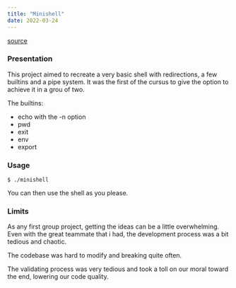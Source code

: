 ```yaml
---
title: "Minishell"
date: 2022-03-24
---
```


[source](https://github.com/antoinelemarchand/minishell)

### Presentation
This project aimed to recreate a very basic shell with redirections, a few builtins and a pipe system.
It was the first of the cursus to give the option to achieve it in a grou of two.

The builtins:
- echo with the -n option
- pwd
- exit
- env
- export

### Usage
```
$ ./minishell
```
You can then use the shell as you please.

### Limits
As any first group project, getting the ideas can be a little overwhelming. Even with the great teammate that i had, the development process was a bit tedious and chaotic.

The codebase was hard to modify and breaking quite often.

The validating process was very tedious and took a toll on our moral toward the end, lowering our code quality.
